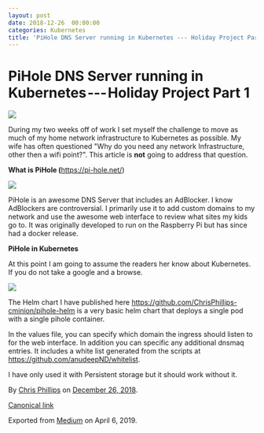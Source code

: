 ```yaml
---
layout: post
date: 2018-12-26  00:00:00
categories: Kubernetes
title: 'PiHole DNS Server running in Kubernetes --- Holiday Project Part 1'
---
```

# PiHole DNS Server running in Kubernetes --- Holiday Project Part 1

![](https://cdn-images-1.medium.com/max/800/1*EScuR6TCDCBgmvTrClI43g.png)

During my two weeks off of work I set myself the challenge to move as
much of my home network infrastructure to Kubernetes as possible. My
wife has often questioned "Why do you need any network Infrastructure,
other then a wifi point?". This article is **not** going to address that
question.

**What is PiHole (**<https://pi-hole.net/>)

![](https://cdn-images-1.medium.com/max/600/1*cvIMIEgd3RWs6aDQnW-VDA.png)

PiHole is an awesome DNS Server that includes an AdBlocker. I know
AdBlockers are controversial. I primarily use it to add custom domains
to my network and use the awesome web interface to review what sites my
kids go to. It was originally developed to run on the Raspberry Pi but
has since had a docker release.

**PiHole in Kubernetes**

At this point I am going to assume the readers her know about
Kubernetes. If you do not take a google and a browse.

![](https://cdn-images-1.medium.com/max/600/1*NLJsSiHaSmJE-XhemZo5Ew.png)

The Helm chart I have published here
<https://github.com/ChrisPhillips-cminion/pihole-helm> is a very basic
helm chart that deploys a single pod with a single pihole container.

In the values file, you can specify which domain the ingress should
listen to for the web interface. In addition you can specific any
additional dnsmaq entries. It includes a white list generated from the
scripts at <https://github.com/anudeepND/whitelist>.

I have only used it with Persistent storage but it should work without
it.





By [Chris Phillips](https://medium.com/@cminion) on
[December 26, 2018](https://medium.com/p/b0e3d01657f5).

[Canonical
link](https://medium.com/@cminion/pihole-dns-server-running-in-kubernetes-holiday-project-part-1-b0e3d01657f5)

Exported from [Medium](https://medium.com) on April 6, 2019.

